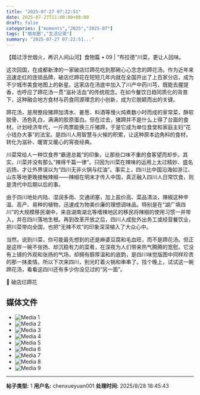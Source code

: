 ```yaml
---
title: "2025-07-27 07:22:51"
date: 2025-07-27T11:00:00+08:00
draft: false
categories: ["moments","2025","2025-07"]
tags: ["朋友圈","生活记录"]
summary: "2025-07-27 07:22:51..."
---
```


【踏过浮世烟火，再识人间山河】食物篇 • 09 | “布拉德”川菜，更让人回味。

这次回国，在成都新津的一家破店烂蹄花吃到那碗心心念念的蹄花汤。作为近年来迅速走红的连锁品牌，破店烂蹄花在短短几年内就在全国开出了上百家分店，成为不少城市美食地图上的新星。这家店在汤底中加入了川产中药川芎，既能去腥提香，也呼应了蹄花汤一贯“滋补活血”的传统观念。在如今餐饮日趋同质化的背景下，这种融合地方食材与药食同源理念的小创新，成为它脱颖而出的关键。

蹄花汤，是用整段猪蹄加清水、姜葱、料酒等慢火炖煮数小时而成的家常菜，酥软脱骨、汤色乳白，满满的胶原蛋白。但在过去，猪蹄并不是什么上得了台面的食材。计划经济年代，一斤肉票能换三斤猪蹄，于是它成为单位食堂和家庭主妇“花小钱办大事”的法宝。是四川人用智慧与火候的积累，让这种原本边角料的食材，转化为滋补、暖胃又暖心的宵夜经典。

川菜常给人一种饮食界“霸道总裁”的印象，让那些口味不重的食客望而却步。其实，川菜并没有那么“辣得千篇一律”。只因为川菜在辣味的运用上太过精妙、盛名远扬，才让外界误以为“四川无非火锅与红油”。事实上，四川比中国沿海如浙江、山东等地更晚接触辣椒——辣椒在明末才传入中国，真正融入四川人日常饮食，则是清代中后期以后的事。

由于四川地处内陆、湿润多雨、交通闭塞，加上盐价高、菜品清淡，辣椒这种辛温、高产、易种的植物，迅速成为物美价廉的理想调味品。特别是在“湖广填四川”的大规模移民潮中，来自湖南湖北等嗜辣地区的移民将辣椒的使用习惯一并带入，并在四川落地生根。再到改革开放之后，四川人成批外出务工或经营餐饮业，把川菜带向全国，也把“无辣不欢”的印象深深植入了大众心中。

当然，说到川菜，你可能最先想到的还是麻婆豆腐和毛血旺，而不是蹄花汤。但正是这样一碗不张扬、却沉稳有力的菜肴，在深夜为人们带来热气腾腾的宽慰。它没有上镜的外观和张扬的气场，却拥有醇厚温和的底韵，是四川味觉版图中同样珍贵的那一抹柔情。所以下次来四川，别光盯着火锅和串串了。找个晚上，试试这一碗蹄花汤，看看这四川还有多少你没见过的“另一面”。

📍 破店烂蹄花

## 媒体文件

- ![Media 1](/Moments/photos/2025-07-27/202507270722510.jpg)
- ![Media 2](/Moments/photos/2025-07-27/202507270722511.jpg)
- ![Media 3](/Moments/photos/2025-07-27/202507270722512.jpg)
- ![Media 4](/Moments/photos/2025-07-27/202507270722513.jpg)
- ![Media 5](/Moments/photos/2025-07-27/202507270722514.jpg)
- ![Media 6](/Moments/photos/2025-07-27/202507270722515.jpg)
- ![Media 7](/Moments/photos/2025-07-27/202507270722516.jpg)
- ![Media 8](/Moments/photos/2025-07-27/202507270722517.jpg)
- ![Media 9](/Moments/photos/2025-07-27/202507270722518.jpg)

---

**帖子类型:** 1
**用户名:** chenxueyuan001
**处理时间:** 2025/8/28 18:45:43